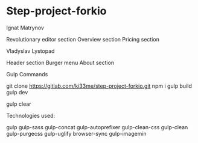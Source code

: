 # Step-project-forkio

Ignat Matrynov

Revolutionary editor section
Overview section
Pricing section

Vladyslav Lystopad

Header section
Burger menu
About section

Gulp Commands 

git clone https://gitlab.com/ki33me/step-project-forkio.git
npm i
gulp build
gulp dev

gulp clear


Technologies used:

gulp
gulp-sass
gulp-concat
gulp-autoprefixer
gulp-clean-css
gulp-clean
gulp-purgecss
gulp-uglify
browser-sync
gulp-imagemin